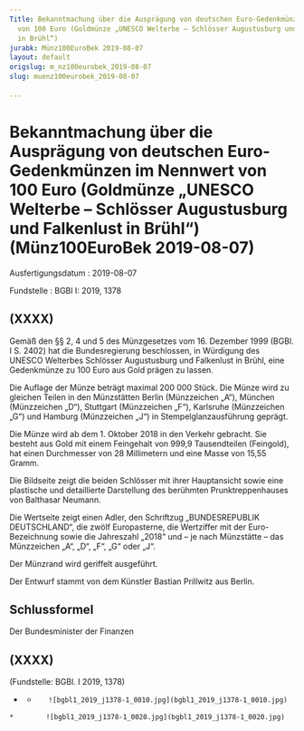 ```yaml
---
Title: Bekanntmachung über die Ausprägung von deutschen Euro-Gedenkmünzen im Nennwert
  von 100 Euro (Goldmünze „UNESCO Welterbe – Schlösser Augustusburg und Falkenlust
  in Brühl“)
jurabk: Münz100EuroBek 2019-08-07
layout: default
origslug: m_nz100eurobek_2019-08-07
slug: muenz100eurobek_2019-08-07

---
```


# Bekanntmachung über die Ausprägung von deutschen Euro-Gedenkmünzen im Nennwert von 100 Euro (Goldmünze „UNESCO Welterbe – Schlösser Augustusburg und Falkenlust in Brühl“) (Münz100EuroBek 2019-08-07)

Ausfertigungsdatum
:   2019-08-07

Fundstelle
:   BGBl I: 2019, 1378


## (XXXX)

Gemäß den §§ 2, 4 und 5 des Münzgesetzes vom 16. Dezember 1999 (BGBl.
I S. 2402) hat die Bundesregierung beschlossen, in Würdigung des
UNESCO Welterbes Schlösser Augustusburg und Falkenlust in Brühl, eine
Gedenkmünze zu 100 Euro aus Gold prägen zu lassen.

Die Auflage der Münze beträgt maximal 200 000 Stück. Die Münze wird zu
gleichen Teilen in den Münzstätten Berlin (Münzzeichen „A“), München
(Münzzeichen „D“), Stuttgart (Münzzeichen „F“), Karlsruhe (Münzzeichen
„G“) und Hamburg (Münzzeichen „J“) in Stempelglanzausführung geprägt.

Die Münze wird ab dem 1. Oktober 2018 in den Verkehr gebracht. Sie
besteht aus Gold mit einem Feingehalt von 999,9 Tausendteilen
(Feingold), hat einen Durchmesser von 28 Millimetern und eine Masse
von 15,55 Gramm.

Die Bildseite zeigt die beiden Schlösser mit ihrer Hauptansicht sowie
eine plastische und detaillierte Darstellung des berühmten
Prunktreppenhauses von Balthasar Neumann.

Die Wertseite zeigt einen Adler, den Schriftzug „BUNDESREPUBLIK
DEUTSCHLAND“, die zwölf Europasterne, die Wertziffer mit der Euro-
Bezeichnung sowie die Jahreszahl „2018“ und – je nach Münzstätte – das
Münzzeichen „A“, „D“, „F“, „G“ oder „J“.

Der Münzrand wird geriffelt ausgeführt.

Der Entwurf stammt von dem Künstler Bastian Prillwitz aus Berlin.


## Schlussformel

Der Bundesminister der Finanzen


## (XXXX)

(Fundstelle: BGBl. I 2019, 1378)


*    *        ![bgbl1_2019_j1378-1_0010.jpg](bgbl1_2019_j1378-1_0010.jpg)
    *        ![bgbl1_2019_j1378-1_0020.jpg](bgbl1_2019_j1378-1_0020.jpg)


